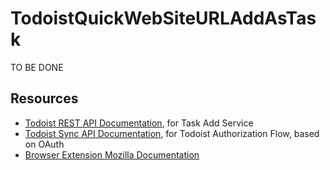 # TodoistQuickWebSiteURLAddAsTask

TO BE DONE

## Resources
- [Todoist REST API Documentation](https://developer.todoist.com/rest/v1/#create-a-new-task), for Task Add Service
- [Todoist Sync API Documentation](https://developer.todoist.com/sync/v8/#authorization), for Todoist Authorization Flow, based on OAuth
- [Browser Extension Mozilla Documentation](https://developer.mozilla.org/en-US/docs/Mozilla/Add-ons/WebExtensions/Your_first_WebExtension)